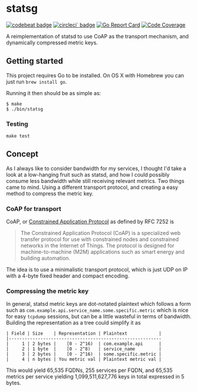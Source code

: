# statsg

[![codebeat badge](https://codebeat.co/badges/53703c14-bc44-489d-b0ea-7e3d3b2d8d82)](https://codebeat.co/projects/github-com-statsg-statsg) [![circleci` badge](https://circleci.com/gh/statsg/statsg.svg?style=shield&circle-token=456ad54019146fcaa685adb00e91d7bb73f9d58e)](https://circleci.com/gh/statsg/statsg.svg?style=shield&circle-token=456ad54019146fcaa685adb00e91d7bb73f9d58e) [![Go Report Card](https://goreportcard.com/badge/github.com/statsg/statsg)](https://goreportcard.com/report/github.com/statsg/statsg) [![Code Coverage](https://codecov.io/gh/statsg/statsg)](https://codecov.io/gh/statsg/statsg/branch/master/graph/badge.svg)

A reimplementation of statsd to use CoAP as the transport mechanism, and dynamically compressed metric keys.

## Getting started

This project requires Go to be installed. On OS X with Homebrew you can just run `brew install go`.

Running it then should be as simple as:

```console
$ make
$ ./bin/statsg
```

### Testing

``make test``

## Concept

As I always like to consider bandwidth for my services, I thought I'd take a look at a low-hanging
fruit such as statsd, and how I could possibly consume less bandwidth while still receiving relevant
metrics. Two things came to mind. Using a different transport protocol, and creating a easy method
to compress the metric key.

### CoAP for transport

CoAP, or [Constrained Application Protocol](http://coap.technology/) as defined by RFC 7252 is

> The Constrained Application Protocol (CoAP) is a specialized web transfer protocol for use with constrained nodes and constrained networks in the Internet of Things. The protocol is designed for machine-to-machine (M2M) applications such as smart energy and building automation.

The idea is to use a minimalistic transport protocol, which is just UDP on IP with a 4-byte fixed header and compact encoding.

### Compressing the metric key

In general, statsd metric keys are dot-notated plaintext which follows a form such as 
`com.example.api.service_name.some.specific.metric` which is nice for easy `tcpdump`
sessions, but can be a little wasteful in terms of bandwidth. Building the representation
as a tree could simplify it as 

```
| Field | Size    | Representation | Plaintext            |
|----------------------------------------------------------
|     1 | 2 bytes |    [0 - 2^16)  | com.example.api      |
|     2 | 1 byte  |    [0 - 2^8)   | service_name         |
|     3 | 2 bytes |    [0 - 2^16)  | some.specific.metric |
|     4 | n bytes | You metric val | Plaintext metric val |
```

This would yield 65,535 FQDNs, 255 services per FQDN, and 65,535 metrics per service yielding
1,099,511,627,776 keys in total expressed in 5 bytes.
